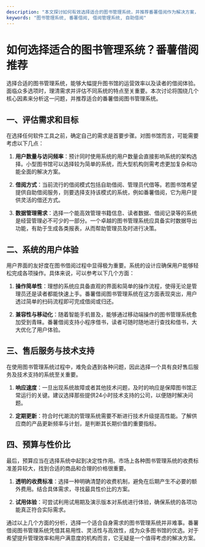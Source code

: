 ```yaml
---
description: "本文探讨如何有效选择适合的图书管理系统，并推荐番薯借阅作为解决方案，帮助提高图书馆的运营管理效率。"
keywords: "图书管理系统, 番薯借阅, 借阅管理系统, 自助借阅"
---
```

# 如何选择适合的图书管理系统？番薯借阅推荐

选择合适的图书管理系统，能够大幅提升图书馆的运营效率以及读者的借阅体验。面临众多选项时，理清需求并评估不同系统的特点至关重要。本次讨论将围绕几个核心因素来分析这一问题，并推荐适合的番薯借阅图书管理系统。

## 一、评估需求和目标

在选择任何软件工具之前，确定自己的需求是首要步骤。对图书馆而言，可能需要考虑以下几点：

1. **用户数量与访问频率**：预计同时使用系统的用户数量会直接影响系统的架构选择。小型图书馆可以选择较为简单的系统，而大型机构则需考虑更加复杂和功能全面的解决方案。

2. **借阅方式**：当前流行的借阅模式包括自助借阅、管理员代借等。若图书馆希望提供自助借阅服务，则要选择支持该模式的系统，例如番薯借阅，它为用户提供灵活的借还方式。

3. **数据管理需求**：选择一个能高效管理书籍信息、读者数据、借阅记录等的系统是经营管理必不可少的一部分。一个卓越的图书管理系统应具备实时数据导出功能，有助于生成各类报表，从而帮助管理员及时进行决策。

## 二、系统的用户体验

用户界面的友好度在图书借阅过程中显得极为重要。系统的设计应确保用户能够轻松完成各项操作。具体来说，可以参考以下几个方面：

1. **操作简单性**：理想的系统应具备直观的界面和简单的操作流程，使得无论是管理员还是读者都能快速上手。番薯借阅图书管理系统在这方面表现突出，用户透过简单的扫码流程即可完成借阅或归还。

2. **兼容性与移动化**：随着智能手机普及，能够通过移动端操作的图书管理系统愈加受到青睐。番薯借阅支持小程序借书，读者可随时随地进行查找和借书，大大优化了用户体验。

## 三、售后服务与技术支持

在使用图书管理系统过程中，难免会遇到各种问题，因此选择一个具有良好售后服务及技术支持的系统至关重要。

1. **响应速度**：一旦出现系统故障或者其他技术问题，及时的响应是保障图书馆正常运行的关键。建议选择那些提供24小时技术支持的公司，以便随时解决问题。

2. **定期更新**：符合时代潮流的管理系统需要不断进行技术升级提高性能。了解供应商的产品更新频率与计划，是判断其长期价值的重要指标。

## 四、预算与性价比

最后，预算应当在选择系统中起到决定性作用。市场上各种图书管理系统的收费标准差异较大，找到合适的商品和合理的价格很重要。

1. **透明的收费标准**：选择一种明确清楚的收费机制，避免在后期产生不必要的额外费用。结合具体需求，寻找最具性价比的方案。

2. **试用体验**：可尝试利用试用期及演示版本对系统进行体验，确保系统的各项功能真正符合实际需求。

通过以上几个方面的分析，选择一个适合自身需求的图书管理系统并非难事。番薯借阅图书管理系统凭借其易用性、灵活性与高效性，成为众多图书馆的优选。对于希望提升管理效率和用户满意度的机构而言，它无疑是一个值得考虑的解决方案。
